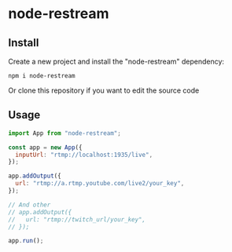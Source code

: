 # node-restream

## Install

Create a new project and install the "node-restream" dependency:

`npm i node-restream`

Or clone this repository if you want to edit the source code

## Usage

```js
import App from "node-restream";

const app = new App({
  inputUrl: "rtmp://localhost:1935/live",
});

app.addOutput({
  url: "rtmp://a.rtmp.youtube.com/live2/your_key",
});

// And other
// app.addOutput({
//   url: "rtmp://twitch_url/your_key",
// });

app.run();
```
